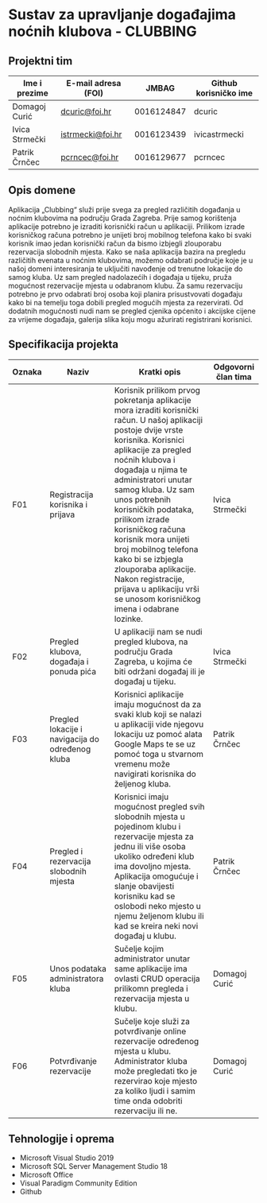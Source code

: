 # Sustav za upravljanje događajima noćnih klubova - CLUBBING


## Projektni tim

Ime i prezime | E-mail adresa (FOI) | JMBAG | Github korisničko ime
------------  | ------------------- | ----- | ---------------------
Domagoj Curić | dcuric@foi.hr | 0016124847 | dcuric
Ivica Strmečki | istrmecki@foi.hr | 0016123439 | ivicastrmecki
Patrik Črnčec | pcrncec@foi.hr | 0016129677 | pcrncec

## Opis domene
Aplikacija „Clubbing“ služi prije svega za pregled različitih događanja u noćnim klubovima na području Grada Zagreba. Prije samog korištenja aplikacije potrebno je izraditi korisnički račun u aplikaciji. Prilikom izrade korisničkog računa potrebno je unijeti broj mobilnog telefona kako bi svaki korisnik imao jedan korisnički račun da bismo izbjegli zlouporabu rezervacija slobodnih mjesta.
Kako se naša aplikacija bazira na pregledu različitih evenata u noćnim klubovima, možemo odabrati područje koje je u našoj domeni interesiranja te uključiti navođenje od trenutne lokacije do samog kluba. Uz sam pregled nadolazećih i događaja u tijeku, pruža mogućnost rezervacije mjesta u odabranom klubu. Za samu rezervaciju potrebno je prvo odabrati broj osoba koji planira prisustvovati događaju kako bi na temelju toga dobili pregled mogućih mjesta za rezervirati. 
Od dodatnih mogućnosti nudi nam se pregled cjenika općenito i akcijske cijene za vrijeme događaja, galerija slika koju mogu ažurirati registrirani korisnici.

## Specifikacija projekta

Oznaka | Naziv | Kratki opis | Odgovorni član tima
------ | ----- | ----------- | -------------------
F01 | Registracija korisnika i prijava  | Korisnik prilikom prvog pokretanja aplikacije mora izraditi korisnički račun. U našoj aplikaciji postoje dvije vrste korisnika. Korisnici aplikacije za pregled noćnih klubova i događaja u njima te administratori unutar samog kluba. Uz sam unos potrebnih korisničkih podataka, prilikom izrade korisničkog računa korisnik mora unijeti broj mobilnog telefona kako bi se izbjegla zlouporaba aplikacije. Nakon registracije, prijava u aplikaciju vrši se unosom korisničkog imena i odabrane lozinke.  | Ivica Strmečki
F02 | Pregled klubova, događaja i ponuda pića | U aplikaciji nam se nudi pregled klubova, na području Grada Zagreba, u kojima će biti održani događaj ili je događaj u tijeku. | Ivica Strmečki
F03 | Pregled lokacije i navigacija do određenog kluba | Korisnici aplikacije imaju mogućnost da za svaki klub koji se nalazi u aplikaciji vide njegovu lokaciju uz pomoć alata Google Maps te se uz pomoć toga u stvarnom vremenu može navigirati korisnika do željenog kluba. | Patrik Črnčec
F04 | Pregled i rezervacija slobodnih mjesta | Korisnici imaju mogućnost pregled svih slobodnih mjesta u pojedinom klubu i rezervacije mjesta za jednu ili više osoba ukoliko određeni klub ima dovoljno mjesta. Aplikacija omogućuje i slanje obavijesti korisniku kad se oslobodi neko mjesto u njemu željenom klubu ili kad se kreira neki novi događaj u klubu. | Patrik Črnčec
F05 | Unos podataka administratora kluba | Sučelje kojim administrator unutar same aplikacije ima ovlasti CRUD operacija prilikomn pregleda i rezervacija mjesta u klubu. | Domagoj Curić
F06 | Potvrđivanje rezervacije | Sučelje koje služi za potvrđivanje online rezervacije određenog mjesta u klubu. Administrator kluba može pregledati tko je rezervirao koje mjesto za koliko ljudi i samim time onda odobriti rezervaciju ili ne. | Domagoj Curić

## Tehnologije i oprema

- Microsoft Visual Studio 2019
- Microsoft SQL Server Management Studio 18
- Microsoft Office
- Visual Paradigm Community Edition
- Github
